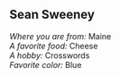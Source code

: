 ## Sean Sweeney

*Where you are from:* Maine  
*A favorite food:* Cheese  
*A hobby:* Crosswords  
*Favorite color:* Blue
